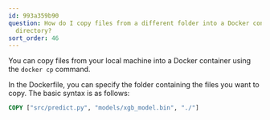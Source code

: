 ```yaml
---
id: 993a359b90
question: How do I copy files from a different folder into a Docker container’s working
  directory?
sort_order: 46
---
```


You can copy files from your local machine into a Docker container using the `docker cp` command.

In the Dockerfile, you can specify the folder containing the files you want to copy. The basic syntax is as follows:

```dockerfile
COPY ["src/predict.py", "models/xgb_model.bin", "./"]
```